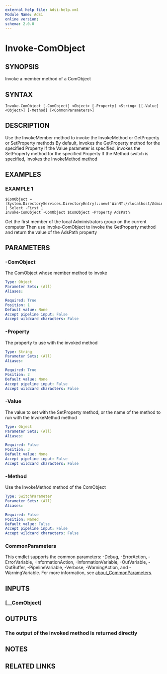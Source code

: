 ```yaml
---
external help file: Adsi-help.xml
Module Name: Adsi
online version:
schema: 2.0.0
---
```


# Invoke-ComObject

## SYNOPSIS
Invoke a member method of a ComObject

## SYNTAX

```
Invoke-ComObject [-ComObject] <Object> [-Property] <String> [[-Value] <Object>] [-Method] [<CommonParameters>]
```

## DESCRIPTION
Use the InvokeMember method to invoke the InvokeMethod or GetProperty or SetProperty methods
By default, invokes the GetProperty method for the specified Property
If the Value parameter is specified, invokes the SetProperty method for the specified Property
If the Method switch is specified, invokes the InvokeMethod method

## EXAMPLES

### EXAMPLE 1
```
$ComObject = [System.DirectoryServices.DirectoryEntry]::new('WinNT://localhost/Administrators').Invoke('Members') | Select -First 1
Invoke-ComObject -ComObject $ComObject -Property AdsPath
```

Get the first member of the local Administrators group on the current computer
Then use Invoke-ComObject to invoke the GetProperty method and return the value of the AdsPath property

## PARAMETERS

### -ComObject
The ComObject whose member method to invoke

```yaml
Type: Object
Parameter Sets: (All)
Aliases:

Required: True
Position: 1
Default value: None
Accept pipeline input: False
Accept wildcard characters: False
```

### -Property
The property to use with the invoked method

```yaml
Type: String
Parameter Sets: (All)
Aliases:

Required: True
Position: 2
Default value: None
Accept pipeline input: False
Accept wildcard characters: False
```

### -Value
The value to set with the SetProperty method, or the name of the method to run with the InvokeMethod method

```yaml
Type: Object
Parameter Sets: (All)
Aliases:

Required: False
Position: 3
Default value: None
Accept pipeline input: False
Accept wildcard characters: False
```

### -Method
Use the InvokeMethod method of the ComObject

```yaml
Type: SwitchParameter
Parameter Sets: (All)
Aliases:

Required: False
Position: Named
Default value: False
Accept pipeline input: False
Accept wildcard characters: False
```

### CommonParameters
This cmdlet supports the common parameters: -Debug, -ErrorAction, -ErrorVariable, -InformationAction, -InformationVariable, -OutVariable, -OutBuffer, -PipelineVariable, -Verbose, -WarningAction, and -WarningVariable. For more information, see [about_CommonParameters](http://go.microsoft.com/fwlink/?LinkID=113216).

## INPUTS

### [__ComObject]
## OUTPUTS

### The output of the invoked method is returned directly
## NOTES

## RELATED LINKS
